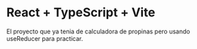# React + TypeScript + Vite

El proyecto que ya tenia de calculadora de propinas pero usando useReducer para practicar.

